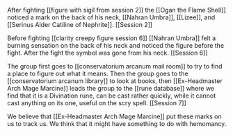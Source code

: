 After fighting [[figure with sigil from session 2]] the [[Ogan the Flame Shell]] noticed a mark on the back of his neck, [[Nahran Umbra]], [[Lizee]], and [[Serinus Alder Catiline of Nephrite]]. [[Session 2]]

Before fighting [[clarity creepy figure session 6]] [[Nahran Umbra]] felt a burning sensation on the back of his neck and noticed the figure before the fight. 
After the fight the symbol was gone from his neck. [[Session 6]]

The group first goes to [[conservatorium arcanum mail room]] to try to find a place to figure out what it means.
Then the group goes to the [[conservatorium arcanum library]] to look at books, then [[Ex-Headmaster Arch Mage Marcine]] leads the group to the [[rune database]] where we find that it is a Divination rune, can be cast rather quickly, while it cannot cast anything on its one, useful on the scry spell. [[Session 7]]

We believe that [[Ex-Headmaster Arch Mage Marcine]] put these marks on us to track us. We think that it might have something to do with hemomancy. 